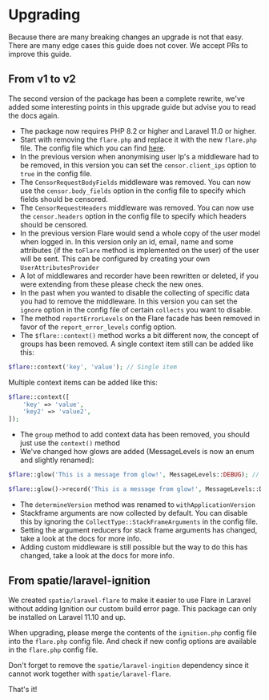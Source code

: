 # Upgrading

Because there are many breaking changes an upgrade is not that easy. There are many edge cases this guide does not
cover. We accept PRs to improve this guide.

## From v1 to v2

The second version of the package has been a complete rewrite, we've added some interesting points in this upgrade guide but advise you to read the docs again.

- The package now requires PHP 8.2 or higher and Laravel 11.0 or higher.
- Start with removing the `flare.php` and replace it with the new `flare.php` file. The  config file which you can find [here](https://github.com/spatie/laravel-flare/blob/main/config/flare.php).
- In the previous version when anonymising user Ip's a middleware had to be removed, in this version you can set the `censor.client_ips` option to `true` in the config file.
- The `CensorRequestBodyFields` middleware was removed. You can now use the `censor.body_fields` option in the config file to specify which fields should be censored.
- The `CensorRequestHeaders` middleware was removed. You can now use the `censor.headers` option in the config file to specify which headers should be censored.
- In the previous version Flare would send a whole copy of the user model when logged in. In this version only an id, email, name and some attributes (if the `toFlare` method is implemented on the user) of the user will be sent. This can be configured by creating your own `UserAttributesProvider`
- A lot of middlewares and recorder have been rewritten or deleted, if you were extending from these please check the new ones.
- In the past when you wanted to disable the collecting of specific data you had to remove the middleware. In this version you can set the `ignore` option in the config file of certain `collects` you want to disable.
- The method `reportErrorLevels` on the Flare facade has been removed in favor of the `report_error_levels` config option.
- The `$flare::context()` method works a bit different now, the concept of groups has been removed. A single context item still can be added like this:

```php
$flare::context('key', 'value'); // Single item
```

Multiple context items can be added like this:

```php
$flare::context([
    'key' => 'value',
    'key2' => 'value2',
]);
```
- The `group` method to add context data has been removed, you should just use the `context()` method
- We've changed how glows are added (MessageLevels is now an enum and slightly renamed):

```php
$flare::glow('This is a message from glow!', MessageLevels::DEBUG); // Old way

$flare::glow()->record('This is a message from glow!', MessageLevels::Debug); // New way
```
- The `determineVersion` method was renamed to `withApplicationVersion`
- Stackframe arguments are now collected by default. You can disable this by ignoring the `CollectType::StackFrameArguments` in the config file.
- Setting the argument reducers for stack frame arguments has changed, take a look at the docs for more info.
- Adding custom middleware is still possible but the way to do this has changed, take a look at the docs for more info.

## From spatie/laravel-ignition

We created `spatie/laravel-flare` to make it easier to use Flare in Laravel without adding Ignition our custom build
error page. This package can only be installed on Laravel 11.10 and up.

When upgrading, please merge the contents of the `ignition.php` config file into the `flare.php` config file. And check
if new config options are available in the `flare.php` config file.

Don't forget to remove the `spatie/laravel-ingition` dependency since it cannot work together with `spatie/laravel-flare`.

That's it!
